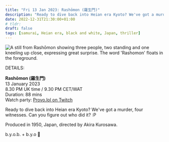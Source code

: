 ```yaml
---
title: "Fri 13 Jan 2023: Rashōmon (羅生門)"
description: "Ready to dive back into Heian era Kyoto? We've got a murder, four witnesses. Can you figure out who did it? :P"
date: 2022-12-31T21:30:00+01:00
# tldr: 
draft: false
tags: [samurai, Heian era, black and white, Japan, thriller]
---
```


![A still from Rashōmon showing three people, two standing and one kneeling up close, expressing great surprise. The word 'Rashomon' floats in the foreground.](/images/rashomon.jpg)

DETAILS:

**Rashōmon (羅生門)**   
13 January 2023  
8.30 PM UK time / 9.30 PM CET/WAT  
Duration: 88 mins  
Watch party: [Provo.lol on Twitch](https://www.twitch.tv/provolol)

Ready to dive back into Heian era Kyoto? We've got a murder, four witnesses. Can you figure out who did it? :P 

Produced in 1950, Japan, directed by Akira Kurosawa.

b.y.o.b. + b.y.o 🍕